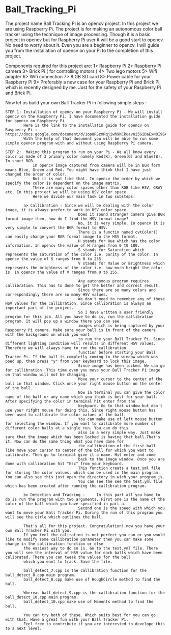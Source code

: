 Ball_Tracking_Pi
================

The project name Ball Tracking Pi is an opencv project. In this project we are using Raspberry Pi. 
The project is for making an autonomous color ball tracker using the technique of image processing. 
Though it is a basic project in opencv but for Raspberry Pi user it will be a good start to opencv.
No need to worry about it. Even you are a beginner to opencv. 
I will guide you from the installation of opencv on your Pi to the completion of this project.

Components required for this project are:
	1> Raspberry Pi
	2> Raspberry Pi camera
	3> Brick Pi ( for controlling motors )
	4> Two lego motors
	5> Wifi adapter 
	6> Wifi connection
	7> 8 GB SD card
	8> Power cable for your Raspberry Pi
	9> Preferably a new case for your Raspberry Pi and Brick Pi, which is recently designed by me. Just for the safety of your Raspberry Pi and Brick Pi. 
	
Now let us build your own Ball Tracker Pi in following simple steps :

	STEP 1: Installation of opencv on your Raspberry Pi - We will install opencv on the Raspberry Pi. I have documented the installation guide for opencv on Raspberry Pi
			Here is the link to the installatin guide for opencv on Raspberry Pi : https://docs.google.com/document/d/1op8RSzmRqjiwh9KCkuavni5GiDaExN0I9GA6pvZy1EI/edit
			With the help of that document you will be able to run some simple opencv program with and without using Raspberry Pi camera.
	
	STEP 2:  Making this program to run on your Pi - We all know every color is made of 3 primary color namely Red(R), Green(G) and Blue(B). In short RGB.
				In opencv image captured from camera will be in BGR form means Blue, Green and Red. You might have think that I have just changed the order of color.
				But it is not like that. In opencv the order by which we specify the color is dependent on the image matrix.
				There are many color spaces other than RGB like HSV, GRAY etc. In this project we will be using HSV color space.
				Here we divide our main task in two substeps:
				
			a> Callibration - Since we will be dealing with the color image, it is always prefer to work in HSV color space.
									Does it sound strange? Camera give BGR format image then, how do I find the HSV format image?
									No, it is very simple. In opencv it is very simple to convert the BGR format to HSV.
									There is a functin named cvtColor() can easily change your BGR format image to the HSV format.
									H stands for Hue which has the color information. In opencv the value of H ranges from 0 t0 180.
									S stands for Saturation which represents the saturation of the color i.e. purity of the color. In opencv the value of S ranges from 0 to 255.
									V stands for Value or Brightness which represents the brightness of the color i.e. how much bright the color is. In opencv the value of V ranges from 0 to 255.
												
									Any autonomous program requires callibration. This has to done to get the better and correct result.
									Since there are so many colors and correspondingly there are so many HSV values.
									We don't need to remember any of these HSV values for the callibration. Since callibration is always an important part of the project.
									So I have written a user friendly program for this job. All you have to do is, run the callibration program. It will pop up a window there you can see
									images which is being captured by your Raspberry Pi camera. Make sure your ball is in front of the camera with the background on which you want
									to run the your Ball Tracker Pi. Since different lighting condition will results in different HSV values. Therefore we will always have to run the callibration
									function before starting your Ball Tracker Pi. If the ball is completly coming in the window which was poed up, then press "y" from your keyboard to lock this image.
									Since image has been locked. We can go for callibration. This time even you move your Ball Tracker Pi image on that window will not be changing.
									Move your cursor to the center of the ball in that window. Click once your right mouse button on the center of the ball.
									Now in terminal you can give the color name of the ball or any name which you think is best for your ball. After specifying the color in terminal hit enter from the 
									keybpard. Go to that window but don't use your rifght mouse for doing this. Since right mouse button has been used to callibrate the color values of the ball.
									You can make use of left mouse button for selecting the window. If you want to callibrate more number of different color balls at a single run. You can do this	
									also in a very simple way. Just make sure that the image which has been locked is having that ball.That's it. Now can do the same thing what you have done for 
									the callibration of the first ball like move your cursor to center of the ball for which you want to callibrate. Then go to terminal give it a name. Hit enter and come 
									back to the image window. Once you are done with callibration hit "Esc" from your keyboard.
									This function creats a test.yml file for storing the color values, which can be used in the main program. You can also see this just open the directory in wich your program is.
									You can see the see the test.yml file which has been created after running the callibration program.
				
			b> Detection and Tracking - 	In this part all you have to do is run the program with two arguments. First one is the name of the color of the ball which you have specified in part a.
									Second one is the speed with which you want to move your Ball Tracker Pi. During the run of this program you will see the cirle which outlines the ball.
									
			That's all for this project. Congratulation! now you have your own Ball Tracker Pi with you.
			If you feel the caliration is not perfect you can or you would like to modify some callibration parameter then you can make some change in the callibration function or else 
			the easiest way to do so is. Go to the test.yml file. There you will see the interval of HSV value for each balls which have been calibrated. There you can tweak the values for the ball 
			which you want to track. Save the file. 
			
			ball_detect_7.cpp is the callibration function for the ball_detect_8.cpp main program.
			ball_detect_8.cpp make use of HoughCircle method to find the ball.
			
			Whereas ball_detect_9.cpp is the callibration function for the ball_detect_10.cpp main program.
			ball_detect_10.cpp make use of Moments method to find the ball.
			
			You can try both of these. Which suits best for you can go with that. Have a great fun with your Ball Tracker Pi.
			Feel free to contribute if you are interested to develope this to a next level.